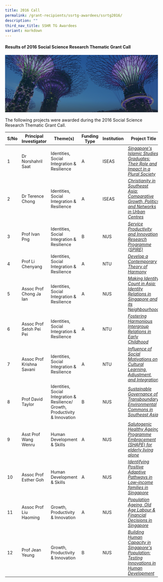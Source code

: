 ```yaml
---
title: 2016 Call
permalink: /grant-recipients/ssrtg-awardees/ssrtg2016/
description: ""
third_nav_title: SSHR TG Awardees
variant: markdown
---
```

#### **Results of 2016 Social Science Research Thematic Grant Call**
![](/images/hero-banner.png)

The following projects were awarded during the 2016 Social Science Research Thematic Grant Call. 


| S/No | Principal<br>Investigator | Theme(s) | Funding Type | Institution | Project Title |
| -------- | -------- | -------- | -------- | -------- |-------- |
| 1 | Dr Norshahril Saat |  Identities, Social Integration &amp; Resilience | A | ISEAS |*[Singapore's Islamic Studies Graduates: Their Role and Impact in a Plural Society](https://www.ssrc.edu.sg/projects-funded/ssrtg/norshahril2016/)*  |
| 2 |  Dr Terence Chong | Identities, Social Integration &amp; Resilience | A |  ISEAS |*[Christianity in Southeast Asia: Comparative Growth, Politics and Networks in Urban Centres](https://www.ssrc.edu.sg/projects/thematic-grant/terence2016/)* |
| 3 |  Prof Ivan Png | Identities, Social Integration &amp; Resilience | B |  NUS | *[Service Productivity and Innovation Research Programme (SPIRE)](https://www.ssrc.edu.sg/projects-funded/ssrtg/ivan2016/)* |
| 4 |  Prof Li Chenyang | Identities, Social Integration &amp; Resilience | A |  NTU | *[Develop a Contemporary Theory of Harmony](https://www.ssrc.edu.sg/projects-awarded/thematic-grant/chenyang2016/)* |
| 5 |  Assoc Prof Chong Ja Ian | Identities, Social Integration &amp; Resilience | A |  NUS |*[Making Identity Count in Asia: Identity Relations in Singapore and its Neighbourhood](https://www.ssrc.edu.sg/projects/thematic-grant/ian2016/)* |
| 6 |  Assoc Prof Setoh Pei Pei | Identities, Social Integration &amp; Resilience | A |  NTU | *[Fostering Harmonious Intergroup Relations in Early Childhood](https://www.ssrc.edu.sg/projects/thematic-grant/peipei2016/)* |
| 7 |  Assoc Prof Krishna Savani | Identities, Social Integration &amp; Resilience | A |  NTU | *[Influence of Social Motivations on Cultural Learning, Adjustment, and Integration](https://www.ssrc.edu.sg/projects/thematic-grant/krishna2016/)* |
| 8 |  Prof David Taylor | Identities, Social Integration &amp; Resilience/ Growth, Productivity &amp; Innovation | B |  NUS | *[Sustainable Governance of Transboundary Environmental Commons in Southeast Asia](https://www.ssrc.edu.sg/projects/thematic-grant/david2016/)* |
| 9 |  Asst Prof Wang Wenru |  Human Development &amp; Skills | A |  NUS |*[Salutogenic Healthy Ageing Programme Embracement (SHAPE) for elderly living alone](https://www.ssrc.edu.sg/projects/thematic-grant/wenru2016/)* |
| 10 |  Assoc Prof Esther Goh | Human Development &amp; Skills | A |   NUS | *[Identifying Positive Adaptive Pathways in Low–income families in Singapore](https://www.ssrc.edu.sg/projects/thematic-grant/esther2016/)* |
| 11 | Assoc Prof Liu Haoming| Growth, Productivity &amp; Innovation | A |  NUS |*[Population Ageing, Old Age Labour &amp; Financial Decisions in Singapore](https://www.ssrc.edu.sg/projects/thematic-grant/haoming2016/)*  |
| 12 |   Prof Jean Yeung | Growth, Productivity &amp; Innovation | B |  NUS | *[Building Human Capacity in Singapore's Population: Testing Innovations in Human Development](https://www.ssrc.edu.sg/projects/thematic-grant/jean2016/)* |